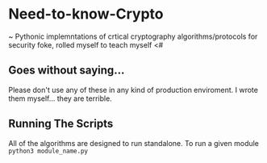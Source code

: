 # Need-to-know-Crypto
~ Pythonic implemntations of crtical cryptography algorithms/protocols for security foke, rolled myself to teach myself <# 

## Goes without saying...

Please don't use any of these in any kind of production enviroment. I wrote them myself... they are terrible.



## Running The Scripts

All of the algorithms are designed to run standalone. To run a given module `python3 module_name.py`
